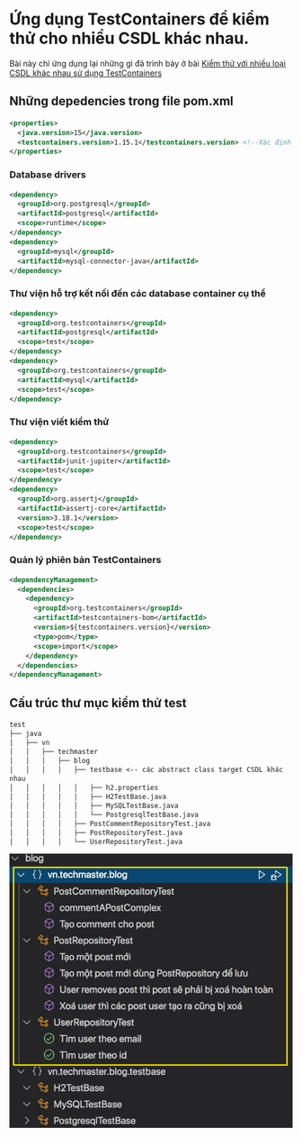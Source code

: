 # Ứng dụng TestContainers để kiểm thử cho nhiều CSDL khác nhau.

Bài này chỉ ứng dụng lại những gì đã trình bày ở bài [Kiểm thử với nhiều loại CSDL khác nhau sử dụng TestContainers](https://github.com/TechMaster/SpringBootBasic/tree/main/jpa/05MutipleDatabases/testcontainer)

## Những depedencies trong file pom.xml

```xml
<properties>
  <java.version>15</java.version>
  <testcontainers.version>1.15.1</testcontainers.version> <!--Xác định phiên bản của testcontainers-->
</properties>
```

### Database drivers
```xml
<dependency>
  <groupId>org.postgresql</groupId>
  <artifactId>postgresql</artifactId>
  <scope>runtime</scope>
</dependency>
<dependency>
  <groupId>mysql</groupId>
  <artifactId>mysql-connector-java</artifactId>		
</dependency>
```

### Thư viện hỗ trợ kết nối đến các database container cụ thể
```xml
<dependency>
  <groupId>org.testcontainers</groupId>
  <artifactId>postgresql</artifactId>
  <scope>test</scope>
</dependency>
<dependency>
  <groupId>org.testcontainers</groupId>
  <artifactId>mysql</artifactId>
  <scope>test</scope>
</dependency>
```

### Thư viện viết kiểm thử
```xml
<dependency>
  <groupId>org.testcontainers</groupId>
  <artifactId>junit-jupiter</artifactId>
  <scope>test</scope>
</dependency>		
<dependency>
  <groupId>org.assertj</groupId>
  <artifactId>assertj-core</artifactId>
  <version>3.18.1</version>
  <scope>test</scope>
</dependency>
```

### Quản lý phiên bản TestContainers
```xml
<dependencyManagement>
  <dependencies>
    <dependency>
      <groupId>org.testcontainers</groupId>
      <artifactId>testcontainers-bom</artifactId>
      <version>${testcontainers.version}</version>
      <type>pom</type>
      <scope>import</scope>
    </dependency>
  </dependencies>
</dependencyManagement>
```

## Cấu trúc thư mục kiểm thử test

```
test
├── java
│   ├── vn
│   │   ├── techmaster
│   │   │   ├── blog
│   │   │   │   ├── testbase <-- các abstract class target CSDL khác nhau
│   │   │   │   │   ├── h2.properties
│   │   │   │   │   ├── H2TestBase.java
│   │   │   │   │   ├── MySQLTestBase.java
│   │   │   │   │   └── PostgresqlTestBase.java
│   │   │   │   ├── PostCommentRepositoryTest.java
│   │   │   │   ├── PostRepositoryTest.java
│   │   │   │   └── UserRepositoryTest.java
```
![](images/unittest.jpg)